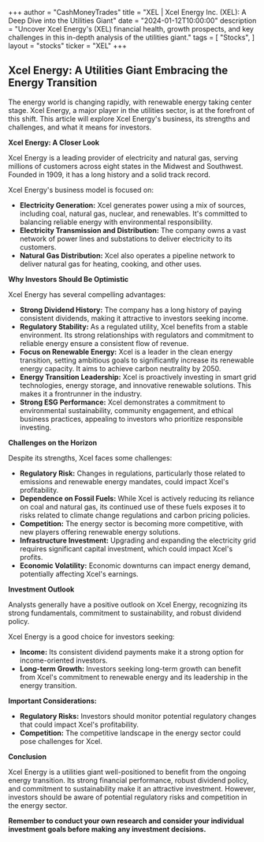 +++
author = "CashMoneyTrades"
title = "XEL |  Xcel Energy Inc. (XEL): A Deep Dive into the Utilities Giant"
date = "2024-01-12T10:00:00"
description = "Uncover Xcel Energy's (XEL) financial health, growth prospects, and key challenges in this in-depth analysis of the utilities giant."
tags = [
"Stocks",
]
layout = "stocks"
ticker = "XEL"
+++
        


## Xcel Energy: A Utilities Giant Embracing the Energy Transition

The energy world is changing rapidly, with renewable energy taking center stage.  Xcel Energy, a major player in the utilities sector, is at the forefront of this shift. This article will explore Xcel Energy's business, its strengths and challenges, and what it means for investors.

**Xcel Energy: A Closer Look**

Xcel Energy is a leading provider of electricity and natural gas, serving millions of customers across eight states in the Midwest and Southwest. Founded in 1909, it has a long history and a solid track record.

Xcel Energy's business model is focused on:

* **Electricity Generation:**  Xcel generates power using a mix of sources, including coal, natural gas, nuclear, and renewables. It's committed to balancing reliable energy with environmental responsibility.
* **Electricity Transmission and Distribution:**  The company owns a vast network of power lines and substations to deliver electricity to its customers.
* **Natural Gas Distribution:** Xcel also operates a pipeline network to deliver natural gas for heating, cooking, and other uses.

**Why Investors Should Be Optimistic**

Xcel Energy has several compelling advantages:

* **Strong Dividend History:**  The company has a long history of paying consistent dividends, making it attractive to investors seeking income.
* **Regulatory Stability:**  As a regulated utility, Xcel benefits from a stable environment. Its strong relationships with regulators and commitment to reliable energy ensure a consistent flow of revenue.
* **Focus on Renewable Energy:**  Xcel is a leader in the clean energy transition, setting ambitious goals to significantly increase its renewable energy capacity. It aims to achieve carbon neutrality by 2050.
* **Energy Transition Leadership:**  Xcel is proactively investing in smart grid technologies, energy storage, and innovative renewable solutions. This makes it a frontrunner in the industry.
* **Strong ESG Performance:**  Xcel demonstrates a commitment to environmental sustainability, community engagement, and ethical business practices, appealing to investors who prioritize responsible investing.

**Challenges on the Horizon**

Despite its strengths, Xcel faces some challenges:

* **Regulatory Risk:**  Changes in regulations, particularly those related to emissions and renewable energy mandates, could impact Xcel's profitability.
* **Dependence on Fossil Fuels:**  While Xcel is actively reducing its reliance on coal and natural gas, its continued use of these fuels exposes it to risks related to climate change regulations and carbon pricing policies.
* **Competition:**  The energy sector is becoming more competitive, with new players offering renewable energy solutions. 
* **Infrastructure Investment:**  Upgrading and expanding the electricity grid requires significant capital investment, which could impact Xcel's profits. 
* **Economic Volatility:**  Economic downturns can impact energy demand, potentially affecting Xcel's earnings.

**Investment Outlook**

Analysts generally have a positive outlook on Xcel Energy, recognizing its strong fundamentals, commitment to sustainability, and robust dividend policy.

Xcel Energy is a good choice for investors seeking:

* **Income:**  Its consistent dividend payments make it a strong option for income-oriented investors.
* **Long-term Growth:**  Investors seeking long-term growth can benefit from Xcel's commitment to renewable energy and its leadership in the energy transition.

**Important Considerations:**

* **Regulatory Risks:**  Investors should monitor potential regulatory changes that could impact Xcel's profitability.
* **Competition:**  The competitive landscape in the energy sector could pose challenges for Xcel.

**Conclusion**

Xcel Energy is a utilities giant well-positioned to benefit from the ongoing energy transition. Its strong financial performance, robust dividend policy, and commitment to sustainability make it an attractive investment. However, investors should be aware of potential regulatory risks and competition in the energy sector.  

**Remember to conduct your own research and consider your individual investment goals before making any investment decisions.** 

        